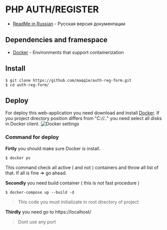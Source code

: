 # PHP AUTH/REGISTER

 * [ReadMe in Russian](https://github.com/maqq1e/auth-reg-form/README_RU.md) - Русская версия документации

## Dependencies and framespace

 * [Docker](https://www.docker.com/) - Environments that support containerization

## Install

```
$ git clone https://github.com/maqq1e/auth-reg-form.git
$ cd auth-reg-form/
```
## Deploy

For deploy this web-application you need download and install [Docker](https://www.docker.com/). If you project directory position differs from "C://.." you need select all disks in Docker client.
![Docker settings](https://i.imgur.com/4wYAhsG.png)

### Command for deploy

**Firtly** you should make sure Docker is install.

```
$ docker ps
```

This command check all active ( and not ) containers and throw all list of that. If all is fine => go ahead.

**Secondly** you need build container ( this is not fast procedure )
```
$ docker-compose up --build -d
```

> This code you must initializate in root directory of project

**Thirdly** you need go to https://localhost/

> Dont use any port
